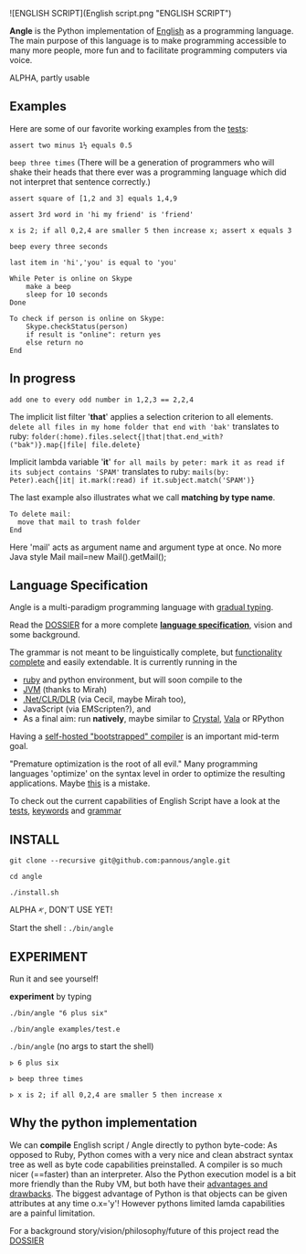 ![ENGLISH SCRIPT](English script.png "ENGLISH SCRIPT")

**Angle** is the Python implementation of [English](https://github.com/pannous/english-script) as a programming language.
The main purpose of this language is to make programming accessible to many more people, more fun and to facilitate programming computers via voice.

ALPHA, partly usable

Examples
--------
Here are some of our favorite working examples from the [tests](test):

`assert two minus 1½ equals 0.5`

`beep three times`
(There will be a generation of programmers who will shake their heads that there ever was a programming language which did not interpret that sentence correctly.)

`assert square of [1,2 and 3] equals 1,4,9`

`assert 3rd word in 'hi my friend' is 'friend'`

`x is 2; if all 0,2,4 are smaller 5 then increase x; assert x equals 3 `

`beep every three seconds`

`last item in 'hi','you' is equal to 'you'`


```
While Peter is online on Skype
	make a beep
	sleep for 10 seconds
Done
```

```
To check if person is online on Skype:
	Skype.checkStatus(person)
	if result is "online": return yes 
	else return no
End
```

In progress
-----------
`add one to every odd number in 1,2,3 == 2,2,4`


The implicit list filter '**that**' applies a selection criterion to all elements. 
`delete all files in my home folder that end with 'bak'` translates to ruby:
`folder(:home).files.select{|that|that.end_with?("bak")}.map{|file| file.delete}`


Implicit lambda variable '**it**' 
`for all mails by peter: mark it as read if its subject contains 'SPAM'` translates to ruby:
`mails(by: Peter).each{|it| it.mark(:read) if it.subject.match('SPAM')}`


The last example also illustrates what we call **matching by type name**.
```
To delete mail:
  move that mail to trash folder
End
```
Here 'mail' acts as argument name and argument type at once.
No more Java style Mail mail=new Mail().getMail();


Language Specification
----------------------
Angle is a multi-paradigm programming language with [gradual typing](https://en.m.wikipedia.org/wiki/Gradual_typing).

Read the [DOSSIER](https://github.com/pannous/english-script/blob/master/DOSSIER.md) for a more complete [**language specification**](https://github.com/pannous/english-script/blob/master/DOSSIER.md), vision and some background. 

The grammar is not meant to be linguistically complete, but [functionality complete](https://en.wikipedia.org/wiki/Functional_completeness) and easily extendable. It is currently running in the 
* [ruby](https://www.ruby-lang.org/en/) and python environment, but will soon compile to the 
* [JVM](https://en.wikipedia.org/wiki/Java_Virtual_Machine) (thanks to Mirah)
* [.Net/CLR/DLR](https://en.wikipedia.org/wiki/Dynamic_Language_Runtime) (via Cecil, maybe Mirah too), 
* JavaScript (via EMScripten?), and 
* As a final aim: run **natively**, maybe similar to [Crystal](https://github.com/manastech/crystal), [Vala](https://en.wikipedia.org/wiki/Vala_%28programming_language%29) or RPython

Having a [self-hosted "bootstrapped" compiler](https://en.wikipedia.org/wiki/Bootstrapping_%28compilers%29) is an important mid-term goal.

"Premature optimization is the root of all evil." Many programming languages 'optimize' on the syntax level in order to optimize the resulting applications. Maybe [this](http://www.cs.utexas.edu/~EWD/transcriptions/EWD06xx/EWD667.html) is a mistake.

To check out the current capabilities of English Script have a look at the [tests](https://github.com/pannous/english-script/tree/master/test/unit),
[keywords](https://github.com/pannous/english-script/blob/master/src/core/english-tokens.rb) and
[grammar](https://github.com/pannous/english-script/blob/master/src/core/english-parser.rb)

INSTALL
-------
`git clone --recursive git@github.com:pannous/angle.git`

`cd angle`

`./install.sh`

ALPHA 𐤀, DON'T USE YET!

Start the shell : `./bin/angle` 

EXPERIMENT
----------
Run it and see yourself!

**experiment** by typing

`./bin/angle "6 plus six"`

`./bin/angle examples/test.e`

`./bin/angle` (no args to start the shell)

`⦠ 6 plus six`

`⦠ beep three times`

`⦠ x is 2; if all 0,2,4 are smaller 5 then increase x`

Why the python implementation
-----------------------------
We can **compile** English script / Angle directly to python byte-code:
As opposed to Ruby, Python comes with a very nice and clean abstract syntax tree as well as byte code capabilities preinstalled.
A compiler is so much nicer (==faster) than an interpreter.
Also the Python execution model is a bit more friendly than the Ruby VM, but both have their [advantages and drawbacks](https://github.com/pannous/cast/blob/master/ruby-vs-python.txt). The biggest advantage of Python is that objects can be given attributes at any time o.x='y'! However pythons limited lamda capabilities are a painful limitation. 


For a background story/vision/philosophy/future of this project read the [DOSSIER](https://github.com/pannous/english-script/tree/master/DOSSIER.md)

